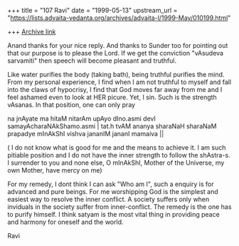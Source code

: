 +++
title = "107 Ravi"
date = "1999-05-13"
upstream_url = "https://lists.advaita-vedanta.org/archives/advaita-l/1999-May/010199.html"

+++
[Archive link](https://lists.advaita-vedanta.org/archives/advaita-l/1999-May/010199.html)

Anand thanks for your nice reply. And thanks to Sunder too
for pointing out that our purpose is to please the Lord. If
we get the conviction "vAsudeva sarvamiti" then speech will
become pleasant and truthful.

Like water purifies the body (taking bath), being truthful
purifies the mind. From my personal experience, I find when
I am not truthful to myself and fall into the claws of
hypocrisy, I find that God moves far away from me and I feel
ashamed even to look at HER picure. Yet, I sin. Such is the
strength vAsanas. In that position, one can only pray

na jnAyate ma hitaM nitarAm upAyo
dIno.asmi devI samayAcharaNAkShamo.asmi |
tat.h tvAM ananya sharaNaH  sharaNaM prapadye
mInAkShI vishva jananIM  jananI mamaiva ||

( I do not know what is good for me and the means to achieve
it. I am such pitiable position and I do not have the inner
strength to follow the shAstra-s. I surrender to you and
none else, O mInAkShI, Mother of the Universe, my own
Mother, have mercy on me)

For my remedy, I dont think I can ask "Who am I", such a
enquiry is for advanced and pure beings. For me worshipping
God is the simplest and easiest way to resolve the inner
conflict. A society suffers only when inviduals in the
society suffer from inner-conflict. The remedy is the one
has to purify himself. I think satyam is the most vital
thing in providing peace and harmony for oneself and the
world.


Ravi


